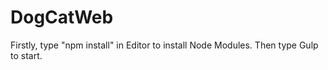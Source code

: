 # DogCatWeb
Firstly, type "npm install" in Editor to install Node Modules.
Then type Gulp to start.
